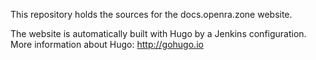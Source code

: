 This repository holds the sources for the docs.openra.zone website.

The website is automatically built with Hugo by a Jenkins configuration.
More information about Hugo: http://gohugo.io
